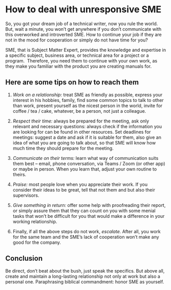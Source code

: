 # How to deal with unresponsive SME #

So, you got your dream job of a technical writer, now you rule the world. But, wait a minute, you won’t get anywhere if you don’t communicate with this overworked and introverted SME. How to continue your job if they are not in the mood for cooperation or simply do not have time for you?

SME, that is Subject Matter Expert, provides the knowledge and expertise in a specific subject, business area, or technical area for a project or a program.  Therefore, you need them to continue with your own work, as they make you familiar with the product you are creating manuals for.

## Here are some tips on how to reach them ##

 1. *Work on a relationship:* treat SME as friendly as possible, express your interest in his hobbies, family, find some common topics to talk to other than work, present yourself as the nicest person in the world, invite for coffee / tea / cake, whatever, be a person, not just a colleague.

2. *Respect their time:* always be prepared for the meeting, ask only relevant and necessary questions: always check if the information you are looking for can be  found in other resources.
Set deadlines for meetings: suggest a date and ask if it is suitable for them, also give an idea of what you are going to talk about, so that SME will know how much time they should prepare for the meeting.

3. *Communicate on their terms:* learn what way of communication suits them best – email, phone conversation, via Teams / Zoom (or other app) or maybe in person.  When you learn that, adjust your own routine to theirs.

4. *Praise:* most people love when you appreciate their work. If you consider their ideas to be great, tell that not them and but also their supervisors.

5. *Give something in return:* offer some help with proofreading their report, or simply assure them that they can count on you with some menial tasks that won’t be difficult for you that would make a difference in your working relationship.
   
6. Finally, if all the above steps do not work, *escalate.* After all, you work for the same team and the SME’s lack of cooperation won’t make any good for the company.

## Conclusion ##
Be direct, don’t beat about the bush, just speak the specifics. But above all, create and maintain a long-lasting relationship not only at work but also a personal one. Paraphrasing biblical commandment: honor SME as yourself.
